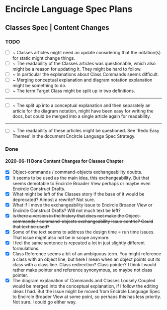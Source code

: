 Encircle Language Spec Plans
============================

Classes Spec | Content Changes
------------------------------

### TODO

- [ ] ~ Classes articles might need an update considering that the notation(s) for static might change things.
- [ ] ~ The readability of the Classes articles was questionable, which also might be a reason for updating it. They might be hard to follow.
- [ ] ~ In particular the explanations about Class Commands seems difficult.
- [ ] ~ Merging conceptual explanation and diagram notation explanation might be something to do.
- [ ] ~ The term Target Class might be split up in two definitions.

-----

- [ ] ~ The split up into a conceptual explanation and then separately an article for the diagram notation, might have been easy for writing the docs, but could be merged into a single article again for readability.

-----

- [ ] ~ The readability of these articles might be questioned. See 'Redo Easy Themes' in the document Encircle Language Spec Strategy.

### Done

#### 2020-06-11 Done Content Changes for Classes Chapter

- [x] Object-commands / command-objects exchangeability doubts.
- [x] It seems to be used as the main idea, this exchangeability. But that seems demotable to Encircle Broader View perhaps or maybe even Encircle Construct Drafts.
- [x] What might be left of the Classes story if the base of it would be deprecated? Almost a rewrite? Not sure.
- [x] What if I move the exchangeability issue to Encircle Broader View or Encircle Construct Drafts? Will not much text be left?
- [x] ~~Is there a version in the history that does not make the Object-commands / command-objects exchangeability issue centric? Could that text be used?~~
- [x] Some of the text seems to address the design time = run time issues. That issue might also not be in scope anymore.
- [x] I feel the same sentence is repeated a lot in just slightly different formulations.
- [x] Class Reference seems a bit of an ambiguous term. You might reference a class with an object line, but here I mean when an object points out its class with a class line. Class redirection? Class pointer? I think I would rather make pointer and reference synonymous, so maybe not class pointer.
- [x] The diagram explanation of Commands and Classes Loosely Coupled would be merged into the conceptual explanation, if I follow the editing ideas I had. But the issue might be moved from Encircle Language Spec to Encircle Broader View at some point, so perhaps this has less priority. Not sure. I could go either way.